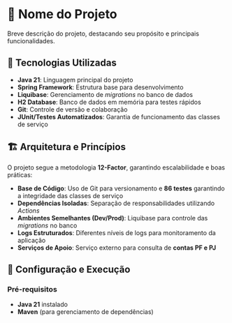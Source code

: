 # 📌 Nome do Projeto

Breve descrição do projeto, destacando seu propósito e principais funcionalidades.

## 🚀 Tecnologias Utilizadas

- **Java 21**: Linguagem principal do projeto
- **Spring Framework**: Estrutura base para desenvolvimento
- **Liquibase**: Gerenciamento de *migrations* no banco de dados
- **H2 Database**: Banco de dados em memória para testes rápidos
- **Git**: Controle de versão e colaboração
- **JUnit/Testes Automatizados**: Garantia de funcionamento das classes de serviço

## 🏗️ Arquitetura e Princípios

O projeto segue a metodologia **12-Factor**, garantindo escalabilidade e boas práticas:

- **Base de Código**: Uso de Git para versionamento e **86 testes** garantindo a integridade das classes de serviço
- **Dependências Isoladas**: Separação de responsabilidades utilizando *Actions*
- **Ambientes Semelhantes (Dev/Prod)**: Liquibase para controle das *migrations* no banco
- **Logs Estruturados**: Diferentes níveis de logs para monitoramento da aplicação
- **Serviços de Apoio**: Serviço externo para consulta de **contas PF e PJ**

## 🔧 Configuração e Execução

### Pré-requisitos

- **Java 21** instalado
- **Maven** (para gerenciamento de dependências)


